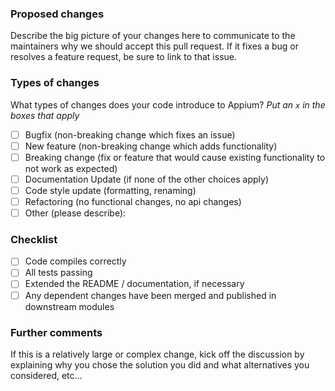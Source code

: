 ### Proposed changes
Describe the big picture of your changes here to communicate to the maintainers why we should accept this pull request. If it fixes a bug or resolves a feature request, be sure to link to that issue.

### Types of changes
What types of changes does your code introduce to Appium?
_Put an `x` in the boxes that apply_

- [ ] Bugfix (non-breaking change which fixes an issue)
- [ ] New feature (non-breaking change which adds functionality)
- [ ] Breaking change (fix or feature that would cause existing functionality to not work as expected)
- [ ] Documentation Update (if none of the other choices apply)
- [ ] Code style update (formatting, renaming)
- [ ] Refactoring (no functional changes, no api changes)
- [ ] Other (please describe):

### Checklist
- [ ] Code compiles correctly
- [ ] All tests passing
- [ ] Extended the README / documentation, if necessary
- [ ] Any dependent changes have been merged and published in downstream modules

### Further comments
If this is a relatively large or complex change, kick off the discussion by explaining why you chose the solution you did and what alternatives you considered, etc...

